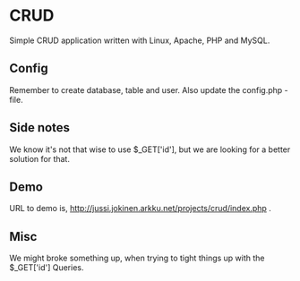# CRUD
 Simple CRUD application written with Linux, Apache, PHP and MySQL.
## Config
Remember to create database, table and user. Also update the config.php -file.
## Side notes
We know it's not that wise to use $_GET['id'], but we are looking for a better solution for that.
## Demo
URL to demo is, http://jussi.jokinen.arkku.net/projects/crud/index.php .

## Misc
We might broke something up, when trying to tight things up with the $_GET['id'] Queries.